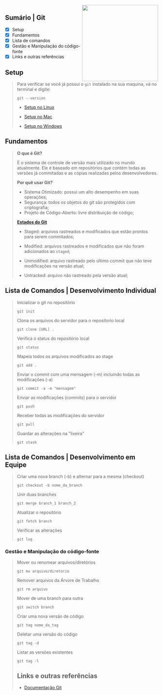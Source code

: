 <img align="right" width="250" src="https://img.shields.io/badge/git-%23F05033.svg?style=for-the-badge&logo=git&logoColor=white"/>

## Sumário | Git

- [x] Setup
- [x] Fundamentos
- [x] Lista de comandos
- [x] Gestão e Manipulação do código-fonte
- [x] Links e outras referências
      
## Setup

> Para verificar se você já possui o `git` instalado na sua maquina, vá no terminal e digite:
>
>     git --version 
>
> - [Setup no Linux](https://git-scm.com/download/linux)
>
> - [Setup no Mac](https://git-scm.com/download/mac)
>
> - [Setup no Windows](https://git-scm.com/download/windows)

## Fundamentos

> **O que é Git?**
> 
> É o sistema de controle de versão mais utilizado no mundo atualmente. Ele é baseado em repositórios que contém todas as versões já commitadas e as cópias realizadas pelos desenvolvedores.
>
> **Por quê usar Git?**
>
> - Sistema Otimizado: possui um alto desempenho em suas operações;
> - Segurança: todos os objetos do git são protegidos com criptografia;
> - Projeto de Código-Aberto: livre distribuição de código;
>
> **[Estados do Git](https://petcomputacaoufrgs.github.io/intro-ao-git/staging-area.html#:~:text=A%20staging%20area%20%C3%A9%20o,podem%20estar%20em%20quatro%20estados)**
> 
> - Staged: arquivos rastreados e modificados que estão prontos para serem commitados;
>   
> - Modified: arquivos rastreados e modificados que não foram adicionados ao `staged`;
>
> - Unmodified: arquivo rastreado pelo último commit que não teve modificações na versão atual;
>   
> - Untracked: arquivo não rastreado pela versão atual;
>

## Lista de Comandos | Desenvolvimento Individual

> Inicializar o git no repositório
>
>     git init
>   
> Clona os arquivos do servidor para o repositorio local
>
>     git clone [URL] .
>
> Verifica o status do repositório local
>
>     git status
>
> Mapeia todos os arquivos modificados ao stage
>
>     git add .
>    
> Enviar o commit com uma mensagem (-m) incluindo todas as modificações (-a)
> 
>     git commit -a -m "mensagem"
> 
> Enviar as modificações (commits) para o servidor
> 
>     git push
> 
> Receber todas as modificações do servidor
> 
>     git pull
>
> Guardar as alterações na "lixeira"
>
>     git stash 

## Lista de Comandos | Desenvolvimento em Equipe
> 
> Criar uma nova branch (-b) e alternar para a mesma (checkout)
>
>     git checkout -b nome_da_branch
>
> Unir duas branches
>
>     git merge branch_1 branch_2
>
> Atualizar o repositório 
>
>     git fetch branch
> 
> Verificar as alterações
>
>     git log

### Gestão e Manipulação do código-fonte
>
> Mover ou renomear arquivos/diretórios
>
>     git mv arquivo/diretorio
>
> Remover arquivos da Árvore de Trabalho
>
>     git rm arquivo
>
> Mover de uma branch para outra
>
>     git switch branch
>
> Criar uma nova versão de código
>
>     git tag nome_da_tag
>
> Deletar uma versão do código
>
>     git tag -d
>
> Listar as versões existentes
>
>     git tag -l
>
> ## Links e outras referências
>
> - [Documentação Git](https://git-scm.com/docs/git)
> 
>
